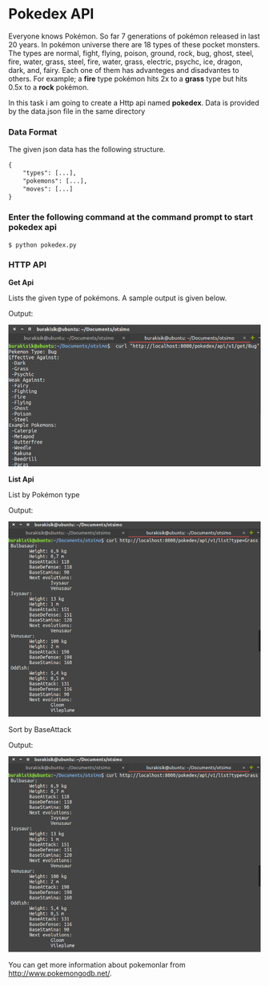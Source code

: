 # Pokedex API

Everyone knows Pokémon. So far 7 generations of pokémon released in last 20 years. In pokémon universe there are 18 types of these pocket monsters. 
The types are normal, fight, flying, poison, ground, rock, bug, ghost, steel, fire, water, grass, steel, fire, water, grass, electric, psychc, ice, dragon, dark, and, fairy. Each one of them has advanteges and disadvantes to others. For example; a **fire** type pokémon hits 2x to a **grass** type but hits 0.5x to a **rock** pokémon.

In this task i am going to create a Http api named **pokedex**. Data is provided by the data.json file in the same directory

### Data Format

The given json data has the following structure.

    {
        "types": [...],
        "pokemons": [...],
        "moves": [...]
    }
    
### Enter the following command at the command prompt to start pokedex api 
```
$ python pokedex.py
```

### HTTP API
  
**Get Api**

Lists the given type of pokémons. A sample output is given below. 

Output:

   ![GetTypeByID](screenshots/getType_v1.png?raw=true)
   
   
**List Api**

List by Pokémon type

Output:

   ![ListByType](screenshots/listv1.png?raw=true)
   
Sort by BaseAttack

Output:

   ![ListByType](screenshots/listv1.png?raw=true)


You can get more information about pokemonlar from http://www.pokemongodb.net/.








